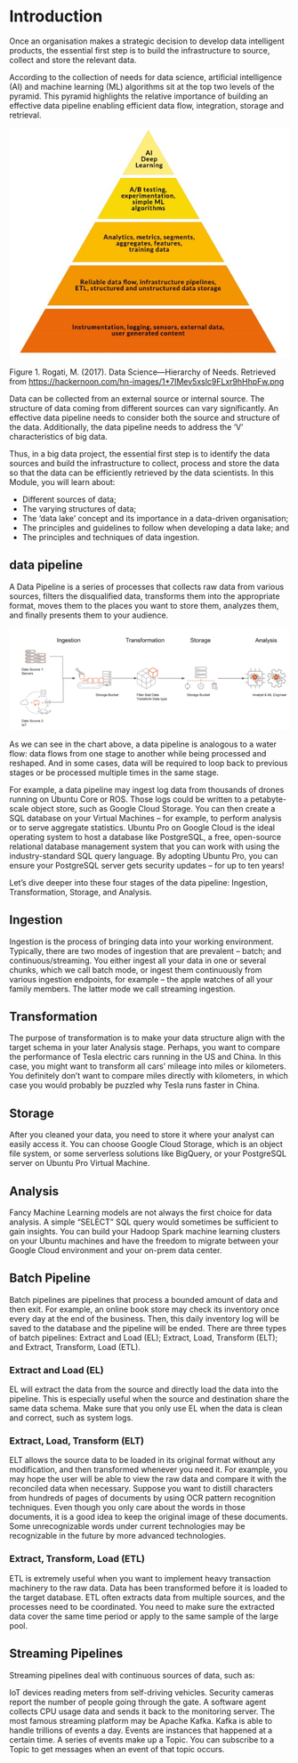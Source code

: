 # Introduction

Once an organisation makes a strategic decision to develop data intelligent products, the essential first step is to build the infrastructure to source, collect and store the relevant data. 

According to the collection of needs for data science, artificial intelligence (AI) and machine learning (ML) algorithms sit at the top two levels of the pyramid. This pyramid highlights the relative importance of building an effective data pipeline enabling efficient data flow, integration, storage and retrieval.

<p align="center">
<img src="assets/qed.jpg"/>

Figure 1. Rogati, M. (2017). Data Science—Hierarchy of Needs. Retrieved from https://hackernoon.com/hn-images/1*7IMev5xslc9FLxr9hHhpFw.png
</p>

Data can be collected from an external source or internal source. The structure of data coming from different sources can vary significantly. An effective data pipeline needs to consider both the source and structure of the data. Additionally, the data pipeline needs to address the ‘V’ characteristics of big data.

Thus, in a big data project, the essential first step is to identify the data sources and build the infrastructure to collect, process and store the data so that the data can be efficiently retrieved by the data scientists. In this Module, you will learn about:

- Different sources of data;
- The varying structures of data;
- The ‘data lake’ concept and its importance in a data-driven organisation;
- The principles and guidelines to follow when developing a data lake; and
- The principles and techniques of data ingestion.

## data pipeline
A Data Pipeline is a series of processes that collects raw data from various sources, filters the disqualified data, transforms them into the appropriate format, moves them to the places you want to store them, analyzes them, and finally presents them to your audience.

![img.png](img.png)

As we can see in the chart above, a data pipeline is analogous to a water flow: data flows from one stage to another while being processed and reshaped. And in some cases, data will be required to loop back to previous stages or be processed multiple times in the same stage.

For example, a data pipeline may ingest log data from thousands of drones running on Ubuntu Core or ROS. Those logs could be written to a petabyte-scale object store, such as Google Cloud Storage. You can then create a SQL database on your Virtual Machines – for example, to perform analysis or to serve aggregate statistics. Ubuntu Pro on Google Cloud is the ideal operating system to host a database like PostgreSQL, a free, open-source relational database management system that you can work with using the industry-standard SQL query language. By adopting Ubuntu Pro, you can ensure your PostgreSQL server gets security updates – for up to ten years!

Let’s dive deeper into these four stages of the data pipeline: Ingestion, Transformation, Storage, and Analysis.

## Ingestion
Ingestion is the process of bringing data into your working environment. Typically, there are two modes of ingestion that are prevalent – batch; and continuous/streaming. You either ingest all your data in one or several chunks, which we call batch mode, or ingest them continuously from various ingestion endpoints, for example –  the apple watches of all your family members. The latter mode we call streaming ingestion.

## Transformation
The purpose of transformation is to make your data structure align with the target schema in your later Analysis stage. Perhaps, you want to compare the performance of Tesla electric cars running in the US and China. In this case, you might want to transform all cars’ mileage into miles or kilometers. You definitely don’t want to compare miles directly with kilometers, in which case you would probably be puzzled why Tesla runs faster in China.

## Storage
After you cleaned your data, you need to store it where your analyst can easily access it. You can choose Google Cloud Storage, which is an object file system, or some serverless solutions like BigQuery, or your PostgreSQL server on Ubuntu Pro Virtual Machine.

## Analysis
Fancy Machine Learning models are not always the first choice for data analysis. A simple “SELECT” SQL query would sometimes be sufficient to gain insights. You can build your Hadoop Spark machine learning clusters on your Ubuntu machines and have the freedom to migrate between your Google Cloud environment and your on-prem data center. 

## Batch Pipeline
Batch pipelines are pipelines that process a bounded amount of data and then exit. For example, an online book store may check its inventory once every day at the end of the business. Then, this daily inventory log will be saved to the database and the pipeline will be ended. There are three types of batch pipelines: Extract and Load (EL); Extract, Load, Transform (ELT); and Extract, Transform, Load (ETL).

### Extract and Load (EL)
EL will extract the data from the source and directly load the data into the pipeline. This is especially useful when the source and destination share the same data schema. Make sure that you only use EL when the data is clean and correct, such as system logs.

### Extract, Load, Transform (ELT)
ELT allows the source data to be loaded in its original format without any modification, and then transformed whenever you need it. For example, you may hope the user will be able to view the raw data and compare it with the reconciled data when necessary. Suppose you want to distill characters from hundreds of pages of documents by using OCR pattern recognition techniques. Even though you only care about the words in those documents, it is a good idea to keep the original image of these documents. Some unrecognizable words under current technologies may be recognizable in the future by more advanced technologies.

### Extract, Transform, Load (ETL)
ETL is extremely useful when you want to implement heavy transaction machinery to the raw data. Data has been transformed before it is loaded to the target database. ETL often extracts data from multiple sources, and the processes need to be coordinated. You need to make sure the extracted data cover the same time period or apply to the same sample of the large pool.

## Streaming Pipelines
Streaming pipelines deal with continuous sources of data, such as:

IoT devices reading meters from self-driving vehicles.
Security cameras report the number of people going through the gate.
A software agent collects CPU usage data and sends it back to the monitoring server.
The most famous streaming platform may be Apache Kafka. Kafka is able to handle trillions of events a day. Events are instances that happened at a certain time. A series of events make up a Topic. You can subscribe to a Topic to get messages when an event of that topic occurs. 